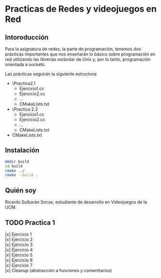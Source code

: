 # Practicas de Redes y videojuegos en Red

## Intoroducción
Para la asignatura de redes, la parte de programación, tenemos dos prácticas importantes que nos enseñarán lo básico sobre programación en red utilizando las librerías estándar de Unix y, por lo tanto, programación orientada a sockets.

Las prácticas seguirán la siguiente estructura:  
* \Practica2.1  
	* Ejercicio1.cc  
	* Ejercicio2.cc
	* ...  
	* CMakeLists.txt
* \Practica 2.2  
	* Ejercicio1.cc
	* Ejercicio2.cc
	* ...  
	* CMakeLists.txt
* CMakeLists.txt

## Instalación
``` bash
mkdir build
cd build
cmake ../
cmake --build .
```
## Quién soy
Ricardo Sulbarán Socas, estudiante de desarrollo en Videojuegos de la UCM.

## TODO Practica 1
[x] Ejercicio 1  
[x] Ejercicio 2  
[x] Ejercicio 3  
[x] Ejercicio 4  
[x] Ejercicio 5  
[x] Ejercicio 6  
[x] Ejercicio 7  
[x] Cleanup (abstracción a funciones y comenttarios)  